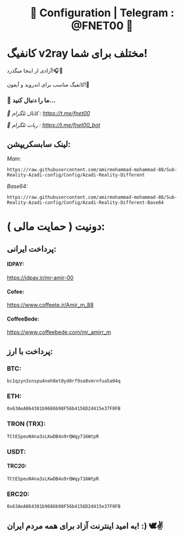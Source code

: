 <h1 align="center">🌿 Configuration | Telegram : @FNET00 🚀</h1>

# کانفیگ v2ray مختلف برای شما!


آزادی ار اینجا میگذرد!🎧🤍

کانفیگ مناسب برای اندروید و آیفون!🚀‌‌
 
### 👀 ما را دنبال کنید...

_🔰 کانال تلگرام : https://t.me/fnet00_

_🤖 ربات تلگرام : https://t.me/fnet00_bot_


## لینک سابسکریپشن: 

*Main:* 

```https://raw.githubusercontent.com/amirmohammad-mohammad-88/Sub-Reality-Azadi-config/Config/Azadi-Reality-Different```

*Base64:*

```https://raw.githubusercontent.com/amirmohammad-mohammad-88/Sub-Reality-Azadi-config/Config/Azadi-Reality-Different-Base64```

# دونیت ( حمایت مالی ):

## پرداخت ایرانی: 

#### IDPAY: 
https://idpay.ir/mr-amir-00

#### Cofee: 
https://www.coffeete.ir/Amir_m_88

#### CoffeeBede: 
https://www.coffeebede.com/mr_amirr_m

## پرداخت با ارز: 

### BTC: 
```bc1qzyn3snspu4neh8et8yd8rf9se8vmrnfua5a04q```

### ETH: 
```0x63AeA864381b9686b98F56b4156D2d415e37F0FB```

### TRON (TRX): 
```TCtESpeuN4na3sLKwDB4o9rQWqy716WtpR```


### USDT: 

#### TRC20: 
```TCtESpeuN4na3sLKwDB4o9rQWqy716WtpR```

### ERC20: 
```0x63AeA864381b9686b98F56b4156D2d415e37F0FB```

## به امید اینترنت آزاد برای همه مردم ایران! :) 🕊️✌️
